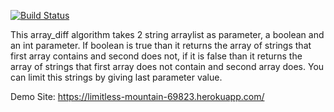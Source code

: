 [![Build Status](https://travis-ci.org/soners/array_diff_app.svg?branch=master)](https://travis-ci.org/soners/array_diff_app)

This array_diff algorithm takes 2 string arraylist as parameter, a boolean and an int parameter. If boolean is true than it returns the array of strings that first array contains and second does not, if it is false than it returns the array of strings that first array does not contain and second array does.
You can limit this strings by giving last parameter value.

Demo Site: https://limitless-mountain-69823.herokuapp.com/
